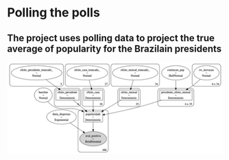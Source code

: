 Polling the polls
=============================================================================================================

## The project uses polling data to project the true average of popularity for the Brazilain presidents 
 
 <img src="assets/popularidade_hierarquica_zerosum.png" width="800px" align="center" />
